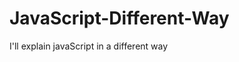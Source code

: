                                                                                                                                                                                                                                             
# JavaScript-Different-Way
I'll explain javaScript in a different way       
  









